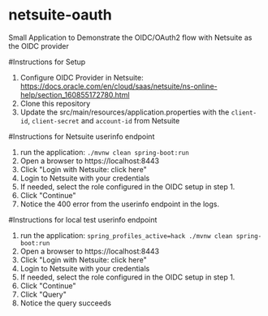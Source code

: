 # netsuite-oauth
Small Application to Demonstrate the OIDC/OAuth2 flow with Netsuite as the OIDC provider 

#Instructions for Setup
1. Configure OIDC Provider in Netsuite: https://docs.oracle.com/en/cloud/saas/netsuite/ns-online-help/section_160855172780.html
2. Clone this repository
3. Update the src/main/resources/application.properties with the `client-id`, `client-secret` and `account-id` from Netsuite

#Instructions for Netsuite userinfo endpoint
1. run the application: `./mvnw clean spring-boot:run`
2. Open a browser to https://localhost:8443
3. Click "Login with Netsuite: click here"
4. Login to Netsuite with your credentials
5. If needed, select the role configured in the OIDC setup in step 1.
6. Click "Continue"
7. Notice the 400 error from the userinfo endpoint in the logs.

#Instructions for local test userinfo endpoint
1. run the application: `spring_profiles_active=hack ./mvnw clean spring-boot:run`
2. Open a browser to https://localhost:8443
3. Click "Login with Netsuite: click here"
4. Login to Netsuite with your credentials
5. If needed, select the role configured in the OIDC setup in step 1.
6. Click "Continue"
7. Click "Query"
8. Notice the query succeeds
